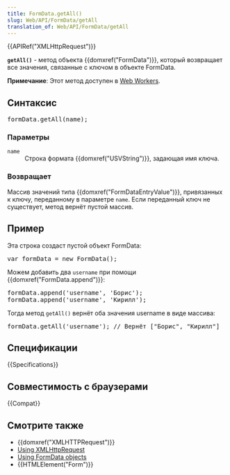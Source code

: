 ```yaml
---
title: FormData.getAll()
slug: Web/API/FormData/getAll
translation_of: Web/API/FormData/getAll
---
```

<p>{{APIRef("XMLHttpRequest")}}</p>

<p><code><strong>getAll()</strong></code> - метод объекта {{domxref("FormData")}}, который возвращает все значения, связанные с ключом в объекте FormData.</p>

<div class="note">
<p><strong>Примечание</strong>: Этот метод доступен в <a href="/en-US/docs/Web/API/Web_Workers_API">Web Workers</a>.</p>
</div>

<h2 id="Синтаксис">Синтаксис</h2>

<pre class="brush: js">formData.getAll(name);</pre>

<h3 id="append_Parameters">Параметры</h3>

<dl>
 <dt><code>name</code></dt>
 <dd>Строка формата {{domxref("USVString")}}, задающая имя ключа.</dd>
</dl>

<h3 id="Возвращает">Возвращает</h3>

<p>Массив значений типа {{domxref("FormDataEntryValue")}}, привязанных к ключу, переданному в параметре <code>name</code>. Если переданный ключ не существует, метод вернёт пустой массив.</p>

<h2 id="Пример">Пример</h2>

<p>Эта строка создаст пустой объект FormData:</p>

<pre class="brush: js">var formData = new FormData();</pre>

<p>Можем добавить два <code>username</code> при помощи {{domxref("FormData.append")}}:</p>

<pre class="brush: js">formData.append('username', 'Борис');
formData.append('username', 'Кирилл');</pre>

<p>Тогда метод <code>getAll()</code> вернёт оба значения username в виде массива:</p>

<pre class="brush: js">formData.getAll('username'); // Вернёт ["Борис", "Кирилл"]</pre>

<h2 id="Спецификации">Спецификации</h2>

{{Specifications}}

<h2 id="Совместимость_с_браузерами">Совместимость с браузерами</h2>

<p>{{Compat}}</p>

<h2 id="Смотрите_также">Смотрите также</h2>

<ul>
 <li>{{domxref("XMLHTTPRequest")}}</li>
 <li><a href="/en-US/docs/DOM/XMLHttpRequest/Using_XMLHttpRequest" title="Using XMLHttpRequest">Using XMLHttpRequest</a></li>
 <li><a href="/en-US/docs/DOM/XMLHttpRequest/FormData/Using_FormData_Objects" title="DOM/XMLHttpRequest/FormData/Using_FormData_objects">Using FormData objects</a></li>
 <li>{{HTMLElement("Form")}}</li>
</ul>
